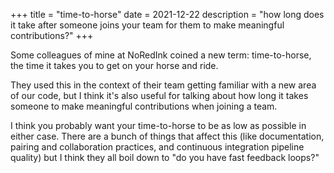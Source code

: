 +++
title = "time-to-horse"
date = 2021-12-22
description = "how long does it take after someone joins your team for them to make meaningful contributions?"
+++

Some colleagues of mine at NoRedInk coined a new term: time-to-horse, the time it takes you to get on your horse and ride.

They used this in the context of their team getting familiar with a new area of our code, but I think it's also useful for talking about how long it takes someone to make meaningful contributions when joining a team.

I think you probably want your time-to-horse to be as low as possible in either case.
There are a bunch of things that affect this (like documentation, pairing and collaboration practices, and continuous integration pipeline quality) but I think they all boil down to "do you have fast feedback loops?"

